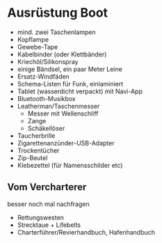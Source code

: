 Ausrüstung Boot
===============

- mind. zwei Taschenlampen
- Kopflampe
- Gewebe-Tape
- Kabelbinder (oder Klettbänder)
- Kriechöl/Silikonspray
- einige Bändsel, ein paar Meter Leine
- Ersatz-Windfäden
- Schema-Listen für Funk, einlaminiert
- Tablet (wasserdicht verpackt) mit Navi-App
- Bluetooth-Musikbox
- Leatherman/Taschenmesser
  - Messer mit Wellenschliff
  - Zange
  - Schäkellöser
- Taucherbrille
- Zigarettenanzünder-USB-Adapter
- Trockentücher
- Zip-Beutel
- Klebezettel (für Namensschilder etc)

Vom Vercharterer
----------------
besser noch mal nachfragen

- Rettungswesten
- Strecktaue + Lifebelts
- Charterführer/Revierhandbuch, Hafenhandbuch
